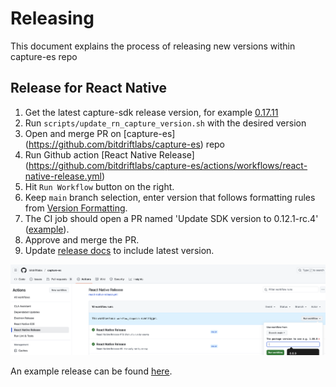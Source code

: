 # Releasing

This document explains the process of releasing new versions within capture-es repo

## Release for React Native

1. Get the latest capture-sdk release version, for example [0.17.11](https://github.com/bitdriftlabs/capture-sdk/releases/tag/v0.17.11)
2. Run `scripts/update_rn_capture_version.sh` with the desired version
3. Open and merge PR on [capture-es] (https://github.com/bitdriftlabs/capture-es) repo
4. Run Github action [React Native Release] (https://github.com/bitdriftlabs/capture-es/actions/workflows/react-native-release.yml)
3. Hit `Run Workflow` button on the right.
4. Keep `main` branch selection, enter version that follows formatting rules from [Version Formatting](#version-formatting).
5. The CI job should open a PR named 'Update SDK version to 0.12.1-rc.4' ([example](https://github.com/bitdriftlabs/capture-sdk/pull/1637)).
6. Approve and merge the PR.
7. Update [release docs](https://docs.bitdrift.io/sdk/releases-react-native) to include latest version. 

![](images/react_native_github_action.png)

An example release can be found [here](https://github.com/bitdriftlabs/capture-sdk/releases/tag/v0.12.1-rc.5).

